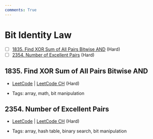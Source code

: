 ```yaml
---
comments: True
---
```


# Bit Identity Law

- [ ] [1835. Find XOR Sum of All Pairs Bitwise AND](https://leetcode.cn/problems/find-xor-sum-of-all-pairs-bitwise-and/) (Hard)
- [ ] [2354. Number of Excellent Pairs](https://leetcode.cn/problems/number-of-excellent-pairs/) (Hard)

## 1835. Find XOR Sum of All Pairs Bitwise AND

-   [LeetCode](https://leetcode.com/problems/find-xor-sum-of-all-pairs-bitwise-and/) | [LeetCode CH](https://leetcode.cn/problems/find-xor-sum-of-all-pairs-bitwise-and/) (Hard)

-   Tags: array, math, bit manipulation

## 2354. Number of Excellent Pairs

-   [LeetCode](https://leetcode.com/problems/number-of-excellent-pairs/) | [LeetCode CH](https://leetcode.cn/problems/number-of-excellent-pairs/) (Hard)

-   Tags: array, hash table, binary search, bit manipulation
